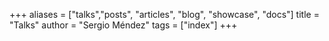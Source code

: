+++
aliases = ["talks","posts", "articles", "blog", "showcase", "docs"]
title = "Talks"
author = "Sergio Méndez"
tags = ["index"]
+++
